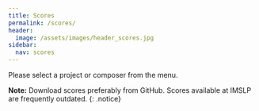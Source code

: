 ```yaml
---
title: Scores
permalink: /scores/
header:
  image: /assets/images/header_scores.jpg
sidebar:
  nav: scores
---
```


Please select a project or composer from the menu.

**Note:** Download scores preferably from GitHub. Scores available at IMSLP are frequently outdated.
{: .notice}
